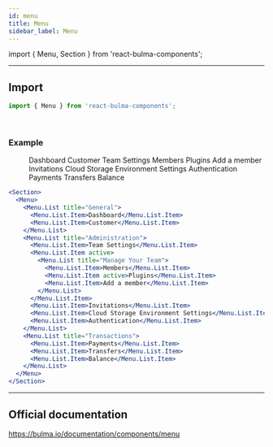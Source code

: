 ```yaml
---
id: menu
title: Menu
sidebar_label: Menu
---
```


import { Menu, Section } from 'react-bulma-components';

---

## **Import**

```js
import { Menu } from 'react-bulma-components';
```

<br />

### **Example**

<Section>
  <Menu>
    <Menu.List title="General">
      <Menu.List.Item>
       Dashboard
      </Menu.List.Item>
      <Menu.List.Item>
       Customer
      </Menu.List.Item>
    </Menu.List>
    <Menu.List title="Administration">
      <Menu.List.Item>
        Team Settings
      </Menu.List.Item>
      <Menu.List.Item active>
        <Menu.List title="Manage Your Team">
          <Menu.List.Item>
            Members
          </Menu.List.Item>
          <Menu.List.Item active>
            Plugins
          </Menu.List.Item>
          <Menu.List.Item>
            Add a member
          </Menu.List.Item>
        </Menu.List>
      </Menu.List.Item>
      <Menu.List.Item>
        Invitations
      </Menu.List.Item>
      <Menu.List.Item>
        Cloud Storage Environment Settings
      </Menu.List.Item>
      <Menu.List.Item>
        Authentication
      </Menu.List.Item>
    </Menu.List>
    <Menu.List title="Transactions">
      <Menu.List.Item>
        Payments
      </Menu.List.Item>
      <Menu.List.Item>
        Transfers
      </Menu.List.Item>
      <Menu.List.Item>
        Balance
      </Menu.List.Item>
    </Menu.List>
  </Menu>
</Section>

```jsx
<Section>
  <Menu>
    <Menu.List title="General">
      <Menu.List.Item>Dashboard</Menu.List.Item>
      <Menu.List.Item>Customer</Menu.List.Item>
    </Menu.List>
    <Menu.List title="Administration">
      <Menu.List.Item>Team Settings</Menu.List.Item>
      <Menu.List.Item active>
        <Menu.List title="Manage Your Team">
          <Menu.List.Item>Members</Menu.List.Item>
          <Menu.List.Item active>Plugins</Menu.List.Item>
          <Menu.List.Item>Add a member</Menu.List.Item>
        </Menu.List>
      </Menu.List.Item>
      <Menu.List.Item>Invitations</Menu.List.Item>
      <Menu.List.Item>Cloud Storage Environment Settings</Menu.List.Item>
      <Menu.List.Item>Authentication</Menu.List.Item>
    </Menu.List>
    <Menu.List title="Transactions">
      <Menu.List.Item>Payments</Menu.List.Item>
      <Menu.List.Item>Transfers</Menu.List.Item>
      <Menu.List.Item>Balance</Menu.List.Item>
    </Menu.List>
  </Menu>
</Section>
```

---

## Official documentation

https://bulma.io/documentation/components/menu
